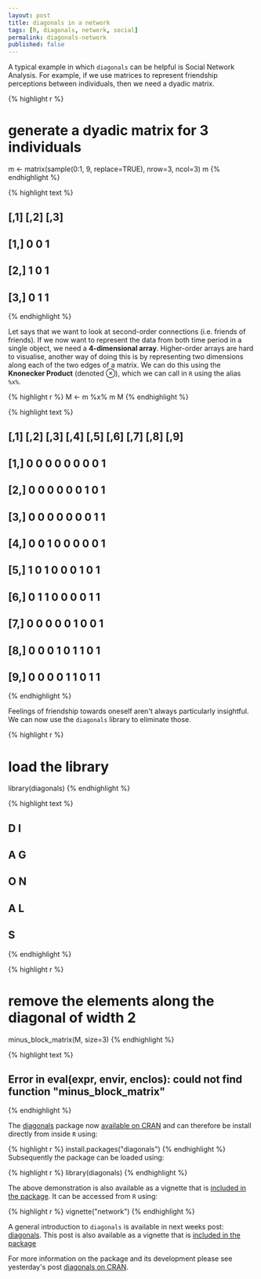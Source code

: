 ```yaml
---
layout: post
title: diagonals in a network
tags: [R, diagonals, network, social]
permalink: diagonals-network
published: false
---
```


A typical example in which `diagonals` can be helpful is Social Network
Analysis. For example, if we use matrices to represent friendship
perceptions between individuals, then we need a dyadic matrix.


{% highlight r %}
# generate a dyadic matrix for 3 individuals
m <- matrix(sample(0:1, 9, replace=TRUE), nrow=3, ncol=3)
m
{% endhighlight %}



{% highlight text %}
##      [,1] [,2] [,3]
## [1,]    0    0    1
## [2,]    1    0    1
## [3,]    0    1    1
{% endhighlight %}

Let says that we want to look at second-order connections (i.e. friends
of friends). If we now want to represent the data from both time period
in a single object, we need a **4-dimensional array**. Higher-order arrays
are hard to visualise, another way of doing this is by representing two
dimensions along each of the two edges of a matrix. We can do this using
the **Knonecker Product** (denoted ⊗), which we can call in `R` using
the alias `%x%`.


{% highlight r %}
M <- m %x% m
M
{% endhighlight %}



{% highlight text %}
##       [,1] [,2] [,3] [,4] [,5] [,6] [,7] [,8] [,9]
##  [1,]    0    0    0    0    0    0    0    0    1
##  [2,]    0    0    0    0    0    0    1    0    1
##  [3,]    0    0    0    0    0    0    0    1    1
##  [4,]    0    0    1    0    0    0    0    0    1
##  [5,]    1    0    1    0    0    0    1    0    1
##  [6,]    0    1    1    0    0    0    0    1    1
##  [7,]    0    0    0    0    0    1    0    0    1
##  [8,]    0    0    0    1    0    1    1    0    1
##  [9,]    0    0    0    0    1    1    0    1    1
{% endhighlight %}

Feelings of friendship towards oneself aren't always particularly
insightful. We can now use the `diagonals` library to eliminate those.


{% highlight r %}
# load the library
library(diagonals)
{% endhighlight %}



{% highlight text %}
## 
## D I
## A G
##     O N
##     A L
##         S
{% endhighlight %}



{% highlight r %}
# remove the elements along the diagonal of width 2
minus_block_matrix(M, size=3)
{% endhighlight %}



{% highlight text %}
## Error in eval(expr, envir, enclos): could not find function "minus_block_matrix"
{% endhighlight %}

The [diagonals](http://cran.r-project.org/?package=diagonals) package now [available on CRAN](/diagonals-cran) and can therefore be install directly from inside `R` using:


{% highlight r %}
install.packages("diagonals")
{% endhighlight %}
Subsequently the package can be loaded using:


{% highlight r %}
library(diagonals)
{% endhighlight %}

The above demonstration is also available as a vignette that is [included in the package](http://cran.r-project.org/web/packages/diagonals/vignettes/network.html).
It can be accessed from `R` using:


{% highlight r %}
vignette("network")
{% endhighlight %}

A general introduction to `diagonals` is available in next weeks post: [diagonals](/diagonals). This post is also available as a vignette that is [included in the package](http://cran.r-project.org/web/packages/diagonals/vignettes/diagonals.html)

For more information on the package and its development please see yesterday's post [diagonals on CRAN](/diagonals-cran).
